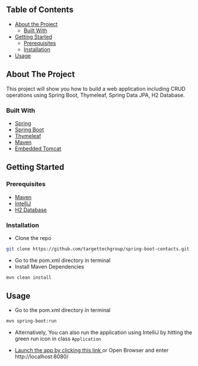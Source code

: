 <p align="center">

<!-- TABLE OF CONTENTS -->
## Table of Contents

* [About the Project](#about-the-project)
  * [Built With](#built-with)
* [Getting Started](#getting-started)
  * [Prerequisites](#prerequisites)
  * [Installation](#installation)
* [Usage](#usage)

<!-- ABOUT THE PROJECT -->
## About The Project

This project will show you how to build a web application including CRUD operations using Spring Boot, Thymeleaf, Spring Data JPA, H2 Database.


### Built With
* [Spring](https://spring.io/)
* [Spring Boot](https://spring.io/projects/spring-boot)
* [Thymeleaf](https://www.thymeleaf.org/)
* [Maven](https://maven.apache.org/)
* [Embedded Tomcat](https://docs.spring.io/spring-boot/docs/2.1.9.RELEASE/reference/html/howto-embedded-web-servers.html)

<!-- GETTING STARTED -->
## Getting Started

### Prerequisites

* [Maven](https://howtodoinjava.com/maven/how-to-install-maven-on-windows/)
* [IntelliJ](https://www.jetbrains.com/idea/download/#section=windows)
* [H2 Database](https://www.tutorialspoint.com/h2_database/h2_database_installation.htm)

### Installation

* Clone the repo
```sh
git clone https://github.com/targettechgroup/spring-boot-contacts.git
```
* Go to the pom.xml directory in terminal 
* Install Maven Dependencies
```sh
mvn clean install
```

## Usage

* Go to the pom.xml directory in terminal
```sh
mvn spring-boot:run
```
* Alternatively, You can also run the application using IntelliJ by hitting the green run icon in class 
`Application`

* [Launch the app by clicking this link ](http://localhost:8080/) or Open Browser and enter http://localhost:8080/